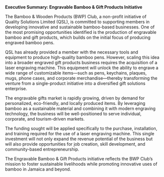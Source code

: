 
**Executive Summary: Engravable Bamboo & Gift Products Initiative**

The Bamboo & Wooden Products (BWP) Club, a non-profit initiative of Quality Solutions Limited (QSL), is committed to supporting members in developing innovative and sustainable bamboo-based businesses. One of the most promising opportunities identified is the production of engravable bamboo and gift products, which builds on the initial focus of producing engraved bamboo pens.

QSL has already provided a member with the necessary tools and equipment to produce high-quality bamboo pens. However, scaling this idea into a broader engraved gift products business requires the acquisition of a laser engraving machine. This equipment will unlock the ability to engrave a wide range of customizable items—such as pens, keychains, plaques, mugs, phone cases, and corporate merchandise—thereby transforming the venture from a single-product initiative into a diversified gift solutions enterprise.

The engravable gifts market is rapidly growing, driven by demand for personalized, eco-friendly, and locally produced items. By leveraging bamboo as a sustainable material and combining it with modern engraving technology, the business will be well-positioned to serve individual, corporate, and tourism-driven markets.

The funding sought will be applied specifically to the purchase, installation, and training required for the use of a laser engraving machine. This single investment will not only expand the revenue potential of the business but will also provide opportunities for job creation, skill development, and community-based entrepreneurship.

The Engravable Bamboo & Gift Products initiative reflects the BWP Club’s mission to foster sustainable livelihoods while promoting innovative uses of bamboo in Jamaica and beyond.


